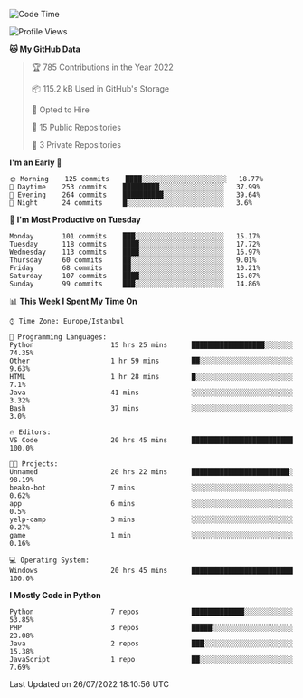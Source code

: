 <!--START_SECTION:waka-->
![Code Time](http://img.shields.io/badge/Code%20Time-375%20hrs%2059%20mins-blue)

![Profile Views](http://img.shields.io/badge/Profile%20Views-0-blue)

**🐱 My GitHub Data** 

> 🏆 785 Contributions in the Year 2022
 > 
> 📦 115.2 kB Used in GitHub's Storage 
 > 
> 💼 Opted to Hire
 > 
> 📜 15 Public Repositories 
 > 
> 🔑 3 Private Repositories  
 > 
**I'm an Early 🐤** 

```text
🌞 Morning    125 commits    ████░░░░░░░░░░░░░░░░░░░░░   18.77% 
🌆 Daytime    253 commits    █████████░░░░░░░░░░░░░░░░   37.99% 
🌃 Evening    264 commits    ██████████░░░░░░░░░░░░░░░   39.64% 
🌙 Night      24 commits     █░░░░░░░░░░░░░░░░░░░░░░░░   3.6%

```
📅 **I'm Most Productive on Tuesday** 

```text
Monday       101 commits    ███░░░░░░░░░░░░░░░░░░░░░░   15.17% 
Tuesday      118 commits    ████░░░░░░░░░░░░░░░░░░░░░   17.72% 
Wednesday    113 commits    ████░░░░░░░░░░░░░░░░░░░░░   16.97% 
Thursday     60 commits     ██░░░░░░░░░░░░░░░░░░░░░░░   9.01% 
Friday       68 commits     ██░░░░░░░░░░░░░░░░░░░░░░░   10.21% 
Saturday     107 commits    ████░░░░░░░░░░░░░░░░░░░░░   16.07% 
Sunday       99 commits     ███░░░░░░░░░░░░░░░░░░░░░░   14.86%

```


📊 **This Week I Spent My Time On** 

```text
⌚︎ Time Zone: Europe/Istanbul

💬 Programming Languages: 
Python                   15 hrs 25 mins      ██████████████████░░░░░░░   74.35% 
Other                    1 hr 59 mins        ██░░░░░░░░░░░░░░░░░░░░░░░   9.63% 
HTML                     1 hr 28 mins        █░░░░░░░░░░░░░░░░░░░░░░░░   7.1% 
Java                     41 mins             ░░░░░░░░░░░░░░░░░░░░░░░░░   3.32% 
Bash                     37 mins             ░░░░░░░░░░░░░░░░░░░░░░░░░   3.0%

🔥 Editors: 
VS Code                  20 hrs 45 mins      █████████████████████████   100.0%

🐱‍💻 Projects: 
Unnamed                  20 hrs 22 mins      ████████████████████████░   98.19% 
beako-bot                7 mins              ░░░░░░░░░░░░░░░░░░░░░░░░░   0.62% 
app                      6 mins              ░░░░░░░░░░░░░░░░░░░░░░░░░   0.5% 
yelp-camp                3 mins              ░░░░░░░░░░░░░░░░░░░░░░░░░   0.27% 
game                     1 min               ░░░░░░░░░░░░░░░░░░░░░░░░░   0.16%

💻 Operating System: 
Windows                  20 hrs 45 mins      █████████████████████████   100.0%

```

**I Mostly Code in Python** 

```text
Python                   7 repos             █████████████░░░░░░░░░░░░   53.85% 
PHP                      3 repos             █████░░░░░░░░░░░░░░░░░░░░   23.08% 
Java                     2 repos             ███░░░░░░░░░░░░░░░░░░░░░░   15.38% 
JavaScript               1 repo              ██░░░░░░░░░░░░░░░░░░░░░░░   7.69%

```



 Last Updated on 26/07/2022 18:10:56 UTC
<!--END_SECTION:waka-->

<!--
**3nws/3nws** is a ✨ _special_ ✨ repository because its `README.md` (this file) appears on your GitHub profile.

Here are some ideas to get you started:

- 🔭 I’m currently working on ...
- 🌱 I’m currently learning ...
- 👯 I’m looking to collaborate on ...
- 🤔 I’m looking for help with ...
- 💬 Ask me about ...
- 📫 How to reach me: ...
- 😄 Pronouns: ...
- ⚡ Fun fact: ...
-->
